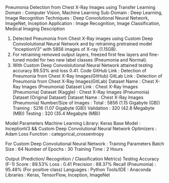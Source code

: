 Pneumonia Detection from Chest X-Ray Images using Transfer Learning
Domain             : Computer Vision, Machine Learning
Sub-Domain         : Deep Learning, Image Recognition
Techniques         : Deep Convolutional Neural Network, ImageNet, Inception
Application        : Image Recognition, Image Classification, Medical Imaging
Description
1. Detected Pneumonia from Chest X-Ray images using Custom Deep Convololutional Neural Network and by retraining pretrained model “InceptionV3” with 5856 images of X-ray (1.15GB).
2. For retraining removed output layers, freezed first few layers and fine-tuned model for two new label classes (Pneumonia and Normal).
3. With Custom Deep Convololutional Neural Network attained testing accuracy 89.53% and loss 0.41.
Code
GitHub Link      : Detection of Pneumonia from Chest X-Ray Images(GitHub)
GitLab Link      : Detection of Pneumonia from Chest X-Ray Images(GitLab)
Dataset Name     : Chest X-Ray Images (Pneumonia)
Dataset Link     : Chest X-Ray Images (Pneumonia) Dataset (Kaggle)
                 : Chest X-Ray Images (Pneumonia) Dataset (Original Dataset)
Dataset Name            : Chest X-Ray Images (Pneumonia)
Number/Size of Images   : Total      : 5856 (1.15 Gigabyte (GB))
                          Training   : 5216 (1.07 Gigabyte (GB))
                          Validation : 320  (42.8 Megabyte (MB))
                          Testing    : 320  (35.4 Megabyte (MB))

Model Parameters
Machine Learning Library: Keras
Base Model              : InceptionV3 && Custom Deep Convolutional Neural Network
Optimizers              : Adam
Loss Function           : categorical_crossentropy

For Custom Deep Convolutional Neural Network : 
Training Parameters
Batch Size              : 64
Number of Epochs        : 30
Training Time           : 2 Hours

Output (Prediction/ Recognition / Classification Metrics)
Testing
Accuracy (F-1) Score    : 89.53%
Loss                    : 0.41
Precision               : 88.37%
Recall (Pneumonia)      : 95.48% (For positive class)
Languages               : Python
Tools/IDE               : Anaconda
Libraries               : Keras, TensorFlow, Inception, ImageNet
